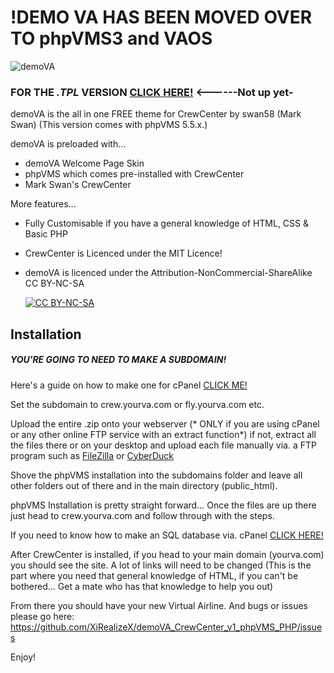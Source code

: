 # !DEMO VA HAS BEEN MOVED OVER TO phpVMS3 and VAOS

![demoVA](http://i.imgur.com/HSzEXHE.png)

### FOR THE *.TPL* VERSION [CLICK HERE!](http://www.github.com) <------Not up yet-

demoVA is the all in one FREE theme for CrewCenter by swan58 (Mark Swan) (This version comes with phpVMS 5.5.x.)

demoVA is preloaded with...
  - demoVA Welcome Page Skin
  - phpVMS which comes pre-installed with CrewCenter
  - Mark Swan's CrewCenter

More features...
  - Fully Customisable if you have a general knowledge of HTML, CSS & Basic PHP
  - CrewCenter is Licenced under the MIT Licence!
  - demoVA is licenced under the Attribution-NonCommercial-ShareAlike 
CC BY-NC-SA

    [![CC BY-NC-SA](https://licensebuttons.net/l/by-nc-sa/3.0/88x31.png)](https://nodesource.com/products/nsolid)



## Installation

##### YOU'RE GOING TO NEED TO MAKE A SUBDOMAIN!
Here's a guide on how to make one for cPanel
[CLICK ME!](https://documentation.cpanel.net/display/ALD/Subdomains)

Set the subdomain to crew.yourva.com or fly.yourva.com etc.


Upload the entire .zip onto your webserver (* ONLY if you are using cPanel or any other online FTP service with an extract function*) if not, extract all the files there or on your desktop and upload each file manually via. a FTP program such as [FileZilla](https://filezilla-project.org) or [CyberDuck](https://cyberduck.io/?l=en)

Shove the phpVMS installation into the subdomains folder and leave all other folders out of there and in the main directory (public_html).

phpVMS Installation is pretty straight forward... Once the files are up there just head to crew.yourva.com and follow through with the steps.

If you need to know how to make an SQL database via. cPanel [CLICK HERE!](https://documentation.cpanel.net/display/ALD/MySQL+Databases)

After CrewCenter is installed, if you head to your main domain (yourva.com) you should see the site. A lot of links will need to be changed (This is the part where you need that general knowledge of HTML, if you can't be bothered... Get a mate who has that knowledge to help you out)

From there you should have your new Virtual Airline.
And bugs or issues please go here: https://github.com/XiRealizeX/demoVA_CrewCenter_v1_phpVMS_PHP/issues

Enjoy!

